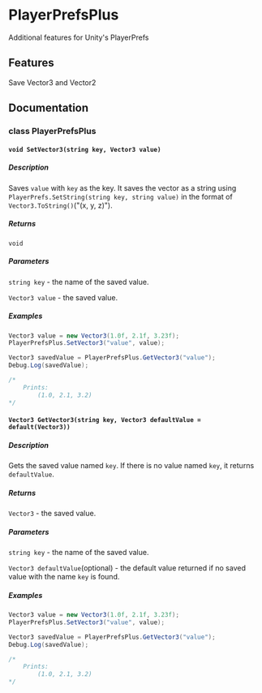 # PlayerPrefsPlus
Additional features for Unity's PlayerPrefs

## Features
Save Vector3 and Vector2

## Documentation
### class PlayerPrefsPlus
#### `void SetVector3(string key, Vector3 value)`
##### Description
Saves `value` with `key` as the key. It saves the vector as a string using `PlayerPrefs.SetString(string key, string value)` in the format of `Vector3.ToString()`("(x, y, z)").
##### Returns
`void`
##### Parameters
`string key` - the name of the saved value.

`Vector3 value` - the saved value.
##### Examples
```cs
Vector3 value = new Vector3(1.0f, 2.1f, 3.23f);
PlayerPrefsPlus.SetVector3("value", value);

Vector3 savedValue = PlayerPrefsPlus.GetVector3("value");
Debug.Log(savedValue);

/*
    Prints:
        (1.0, 2.1, 3.2)
*/
```

#### `Vector3 GetVector3(string key, Vector3 defaultValue = default(Vector3))`
##### Description
Gets the saved value named `key`. If there is no value named `key`, it returns `defaultValue`.
##### Returns
`Vector3` - the saved value.
##### Parameters
`string key` - the name of the saved value.

`Vector3 defaultValue`(optional) - the default value returned if no saved value with the name `key` is found.
##### Examples
```cs
Vector3 value = new Vector3(1.0f, 2.1f, 3.23f);
PlayerPrefsPlus.SetVector3("value", value);

Vector3 savedValue = PlayerPrefsPlus.GetVector3("value");
Debug.Log(savedValue);

/*
    Prints:
        (1.0, 2.1, 3.2)
*/
```

